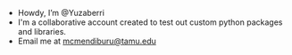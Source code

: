 - Howdy, I’m @Yuzaberri
- I'm a collaborative account created to test out custom python packages and libraries.
- Email me at mcmendiburu@tamu.edu

<!---
Yuzaberri/Yuzaberri is a ✨ special ✨ repository because its `README.md` (this file) appears on your GitHub profile.
You can click the Preview link to take a look at your changes.
--->
